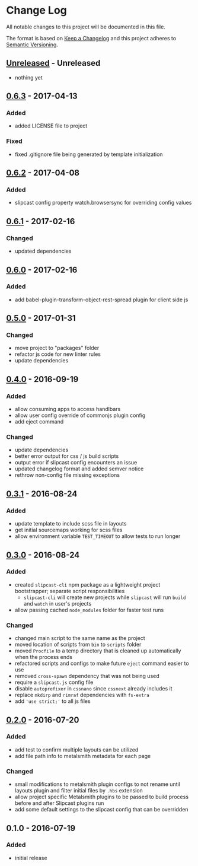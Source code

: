 # Change Log
All notable changes to this project will be documented in this file.

The format is based on [Keep a Changelog](http://keepachangelog.com/)
and this project adheres to [Semantic Versioning](http://semver.org/).


## [Unreleased] - Unreleased
- nothing yet


## [0.6.3] - 2017-04-13
### Added
- added LICENSE file to project

### Fixed
- fixed .gitignore file being generated by template initialization


## [0.6.2] - 2017-04-08
### Added
- slipcast config property watch.browsersync for overriding config values


## [0.6.1] - 2017-02-16
### Changed
- updated dependencies


## [0.6.0] - 2017-02-16
### Added
- add babel-plugin-transform-object-rest-spread plugin for client side js


## [0.5.0] - 2017-01-31
### Changed
- move project to "packages" folder
- refactor js code for new linter rules
- update dependencies


## [0.4.0] - 2016-09-19
### Added
- allow consuming apps to access handlbars
- allow user config override of commonjs plugin config
- add eject command

### Changed
- update dependencies
- better error output for css / js build scripts
- output error if slipcast config encounters an issue
- updated changelog format and added semver notice
- rethrow non-config file missing exceptions


## [0.3.1] - 2016-08-24
### Added
- update template to include scss file in layouts
- get initial sourcemaps working for scss files
- allow environment variable `TEST_TIMEOUT` to allow tests to run longer


## [0.3.0] - 2016-08-24
### Added
- created `slipcast-cli` npm package as a lightweight project bootstrapper; separate script responsibilities
    - `slipcast-cli` will create new projects while `slipcast` will run `build` and `watch` in user's projects
- allow passing cached `node_modules` folder for faster test runs

### Changed
- changed main script to the same name as the project
- moved location of scripts from `bin` to `scripts` folder
- moved `Procfile` to a temp directory that is cleaned up automatically when the process ends
- refactored scripts and configs to make future `eject` command easier to use
- removed `cross-spawn` dependency that was not being used
- require a `slipcast.js` config file
- disable `autoprefixer` in `cssnano` since `cssnext` already includes it
- replace `mkdirp` and `rimraf` dependencies with `fs-extra`
- add `'use strict;'` to all js files


## [0.2.0] - 2016-07-20
### Added
- add test to confirm multiple layouts can be utilized
- add file path info to metalsmith metadata for each page

### Changed
- small modifications to metalsmith plugin configs to not rename until layouts plugin and filter initial files by `.hbs` extension
- allow project specific Metalsmith plugins to be passed to build process before and after Slipcast plugins run
- add some default settings to the slipcast config that can be overridden


## 0.1.0 - 2016-07-19
### Added
- initial release


[Unreleased]: https://github.com/CoffeeAndCode/slipcast/compare/slipcast@0.6.3...HEAD
[0.6.3]: https://github.com/CoffeeAndCode/slipcast/compare/slipcast@0.6.2...slipcast@0.6.3
[0.6.2]: https://github.com/CoffeeAndCode/slipcast/compare/slipcast@0.6.1...slipcast@0.6.2
[0.6.1]: https://github.com/CoffeeAndCode/slipcast/compare/slipcast@0.4.0...slipcast@0.6.1
[0.6.0]: https://github.com/CoffeeAndCode/slipcast/compare/slipcast@0.4.0...slipcast@0.6.0
[0.5.0]: https://github.com/CoffeeAndCode/slipcast/compare/slipcast@0.4.0...slipcast@0.5.0
[0.4.0]: https://github.com/CoffeeAndCode/slipcast/compare/slipcast@0.3.1...slipcast@0.4.0
[0.3.1]: https://github.com/CoffeeAndCode/slipcast/compare/slipcast@0.3.0...slipcast@0.3.1
[0.3.0]: https://github.com/CoffeeAndCode/slipcast/compare/slipcast@0.2.0...slipcast@0.3.0
[0.2.0]: https://github.com/CoffeeAndCode/slipcast/compare/slipcast@0.1.0...slipcast@0.2.0
